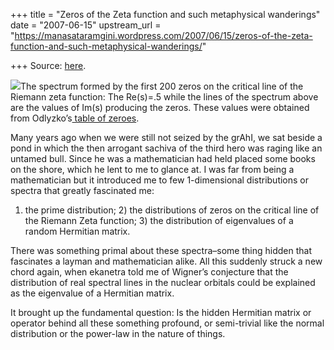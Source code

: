 +++
title = "Zeros of the Zeta function and such metaphysical wanderings"
date = "2007-06-15"
upstream_url = "https://manasataramgini.wordpress.com/2007/06/15/zeros-of-the-zeta-function-and-such-metaphysical-wanderings/"

+++
Source: [here](https://manasataramgini.wordpress.com/2007/06/15/zeros-of-the-zeta-function-and-such-metaphysical-wanderings/).

[![](https://i2.wp.com/bp3.blogger.com/_ZhvcTTaaD_4/RnIkZk5tW9I/AAAAAAAAAK0/feBY8IcpE0U/s320/First200riemann_zeroes.jpg)](http://bp3.blogger.com/_ZhvcTTaaD_4/RnIkZk5tW9I/AAAAAAAAAK0/feBY8IcpE0U/s1600-h/First200riemann_zeroes.jpg)The spectrum formed by the first 200 zeros on the critical line of the Riemann zeta function: The Re(s)=.5 while the lines of the spectrum above are the values of Im(s) producing the zeros. These values were obtained from Odlyzko’s[ table of zeroes](http://www.dtc.umn.edu/%7Eodlyzko/zeta_tables/index.html).

Many years ago when we were still not seized by the grAhI, we sat beside a pond in which the then arrogant sachiva of the third hero was raging like an untamed bull. Since he was a mathematician had held placed some books on the shore, which he lent to me to glance at. I was far from being a mathematician but it introduced me to few 1-dimensional distributions or spectra that greatly fascinated me:  
1) the prime distribution; 2) the distributions of zeros on the critical line of the Riemann Zeta function; 3) the distribution of eigenvalues of a random Hermitian matrix.

There was something primal about these spectra–some thing hidden that fascinates a layman and mathematician alike. All this suddenly struck a new chord again, when ekanetra told me of Wigner’s conjecture that the distribution of real spectral lines in the nuclear orbitals could be explained as the eigenvalue of a Hermitian matrix.

It brought up the fundamental question: Is the hidden Hermitian matrix or operator behind all these something profound, or semi-trivial like the normal distribution or the power-law in the nature of things.

